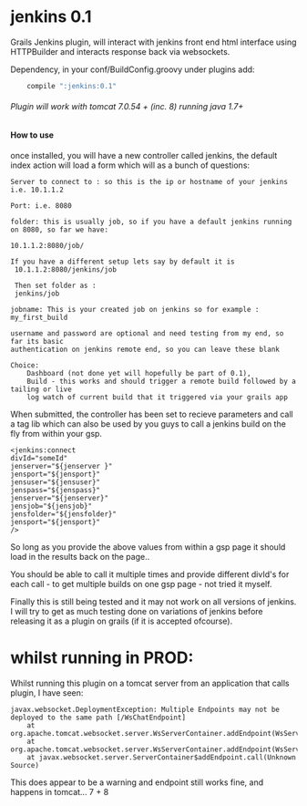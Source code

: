 jenkins 0.1
=========

Grails Jenkins plugin, will interact with jenkins front end html interface using HTTPBuilder and interacts response back via websockets.



Dependency, in your conf/BuildConfig.groovy under plugins add:
```groovy
	compile ":jenkins:0.1"
```

###### Plugin will work with tomcat 7.0.54 + (inc. 8) running java 1.7+


#### How to use
once installed, you will have a new controller called jenkins, the default index action will load a form which will as a bunch of questions:

```
Server to connect to : so this is the ip or hostname of your jenkins i.e. 10.1.1.2
```

```
Port: i.e. 8080 
```

```
folder: this is usually job, so if you have a default jenkins running on 8080, so far we have:

10.1.1.2:8080/job/ 

If you have a different setup lets say by default it is  
 10.1.1.2:8080/jenkins/job
 
 Then set folder as :
 jenkins/job
````

```
jobname: This is your created job on jenkins so for example : my_first_build
````

```
username and password are optional and need testing from my end, so far its basic 
authentication on jenkins remote end, so you can leave these blank
```

```
Choice: 
	Dashboard (not done yet will hopefully be part of 0.1),
	Build - this works and should trigger a remote build followed by a tailing or live 
	log watch of current build that it triggered via your grails app
```






When submitted, the controller has been set to recieve parameters and call a tag lib which can also be used by you guys to call a jenkins build on the fly from within your gsp.

```
<jenkins:connect
divId="someId"
jenserver="${jenserver }"
jensport="${jensport}"
jensuser="${jensuser}"
jenspass="${jenspass}"
jenserver="${jenserver}"
jensjob="${jensjob}"
jensfolder="${jensfolder}"
jensport="${jensport}"
/>
```

So long as you provide the above values from within a gsp page it should load in the results back on the page..


You should be able to call it multiple times and provide different divId's for each call - to get multiple builds on one gsp page - not tried it myself.

Finally this is still being tested and it may not work on all versions of jenkins. I will try to get as much testing done on variations of jenkins before releasing it as a plugin on grails (if it is accepted ofcourse).




# whilst running in PROD:

Whilst running this plugin on a tomcat server from an application that calls plugin, I have seen:
```
javax.websocket.DeploymentException: Multiple Endpoints may not be deployed to the same path [/WsChatEndpoint]
	at org.apache.tomcat.websocket.server.WsServerContainer.addEndpoint(WsServerContainer.java:209)
	at org.apache.tomcat.websocket.server.WsServerContainer.addEndpoint(WsServerContainer.java:268)
	at javax.websocket.server.ServerContainer$addEndpoint.call(Unknown Source)
```	
This does appear to be a warning and endpoint still works fine, and happens in tomcat... 7 + 8

